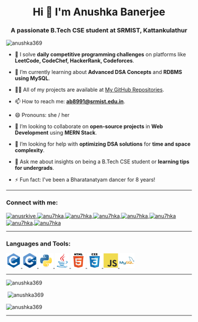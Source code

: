 <h1 align="center">Hi 👋 I'm Anushka Banerjee </h1>
<h3 align="center">A passionate B.Tech CSE student at SRMIST, Kattankulathur </h3>

<p align="left"> <img src="https://komarev.com/ghpvc/?username=anushka369&label=Profile%20views&color=0e75b6&style=flat" alt="anushka369" /> </p>

- 🔭 I solve **daily competitive programming challenges** on platforms like **LeetCode, CodeChef, HackerRank, Codeforces**.

- 🌱 I’m currently learning about **Advanced DSA Concepts** and **RDBMS using MySQL**.

- 👩‍💻 All of my projects are available at [My GitHub Repositories](https://www.github.com/anushka369/).

- 📫 How to reach me: **ab8991@srmist.edu.in**.
  
- 😄 Pronouns: she / her
  
- 👯 I’m looking to collaborate on **open-source projects** in **Web Development** using **MERN Stack**.

- 🤔 I’m looking for help with **optimizing DSA solutions** for **time and space complexity**.

- 💬 Ask me about insights on being a B.Tech CSE student or **learning tips for undergrads**.

- ⚡ Fun fact: I've been a Bharatanatyam dancer for 8 years!

---

<h3 align="left">Connect with me:</h3>
<p align="left">
  <a href="https://www.instagram.com/anusrkive/" target="_blank" rel="noopener noreferrer"> 
    <img align="center" src="https://raw.githubusercontent.com/rahuldkjain/github-profile-readme-generator/master/src/images/icons/Social/instagram.svg" alt="anusrkive" height="30" width="40" /> 
  </a>
  
  <a href="https://www.linkedin.com/in/anu7hka/" target="_blank" rel="noopener noreferrer"> 
    <img align="center" src="https://raw.githubusercontent.com/rahuldkjain/github-profile-readme-generator/master/src/images/icons/Social/linked-in-alt.svg" alt="anu7hka" height="30" width="40" /> 
  </a>
  
  <a href="https://www.codechef.com/users/anu7hka" target="_blank" rel="noopener noreferrer"> 
    <img align="center" src="https://cdn.jsdelivr.net/npm/simple-icons@3.1.0/icons/codechef.svg" alt="anu7hka" height="30" width="40" /> 
  </a>
  
  <a href="https://www.leetcode.com/anu7hka/" target="_blank" rel="noopener noreferrer">
    <img align="center" src="https://raw.githubusercontent.com/rahuldkjain/github-profile-readme-generator/master/src/images/icons/Social/leet-code.svg" alt="anu7hka" height="30" width="40" /> 
  </a>
  
  <a href="https://www.geeksforgeeks.com/anu7hka/" target="_blank" rel="noopener noreferrer"> 
    <img align="center" src="https://cdn.jsdelivr.net/npm/simple-icons@3.1.0/icons/geeksforgeeks.svg" alt="anu7hka" height="30" width="40" /> 
  </a>
  
  <a href="https://www.hackerrank.com/anu7hka/" target="_blank" rel="noopener noreferrer"> 
    <img align="center" src="https://raw.githubusercontent.com/rahuldkjain/github-profile-readme-generator/master/src/images/icons/Social/hackerrank.svg" alt="anu7hka" height="30" width="40" /> 
  </a>
  
  <a href="https://codeforces.com/profile/anu7hka" target="_blank" rel="noopener noreferrer"> 
    <img align="center" src="https://raw.githubusercontent.com/rahuldkjain/github-profile-readme-generator/master/src/images/icons/Social/codeforces.svg" alt="anu7hka" height="30" width="40" />
  </a>
  
  <a href="https://www.codolio.com/profile/anu7hka/" target="_blank" rel="noopener noreferrer">
    <img align="center" src="https://cdn.jsdelivr.net/npm/simple-icons@3.1.0/icons/webmoney.svg" alt="anu7hka" height="30" width="40" />
  </a>

</p>

---

<h3 align="left">Languages and Tools:</h3>
<p align="left"> 
  <a href="https://www.cprogramming.com/" target="_blank" rel="noopener noreferrer"> 
    <img src="https://raw.githubusercontent.com/devicons/devicon/master/icons/c/c-original.svg" alt="c" width="40" height="40"/> 
  </a> 
  
  <a href="https://www.w3schools.com/cpp/" target="_blank" rel="noopener noreferrer"> 
    <img src="https://raw.githubusercontent.com/devicons/devicon/master/icons/cplusplus/cplusplus-original.svg" alt="cplusplus" width="40" height="40"/> 
  </a> 
  
  <a href="https://www.python.org" target="_blank" rel="noopener noreferrer"> 
    <img src="https://raw.githubusercontent.com/devicons/devicon/master/icons/python/python-original.svg" alt="python" width="40" height="40"/> 
  </a>
  
  <a href="https://www.oracle.com/java/" target="_blank" rel="noopener noreferrer"> 
    <img src="https://raw.githubusercontent.com/devicons/devicon/master/icons/java/java-original.svg" alt="java" width="40" height="40"/> 
  </a>
  
  <a href="https://www.w3.org/html/" target="_blank" rel="noopener noreferrer"> 
    <img src="https://raw.githubusercontent.com/devicons/devicon/master/icons/html5/html5-original-wordmark.svg" alt="html5" width="40" height="40"/> 
  </a> 
  
  <a href="https://www.w3schools.com/css/" target="_blank" rel="noopener noreferrer"> 
    <img src="https://raw.githubusercontent.com/devicons/devicon/master/icons/css3/css3-original-wordmark.svg" alt="css3" width="40" height="40"/> 
  </a>
  
  <a href="https://developer.mozilla.org/en-US/docs/Web/JavaScript" target="_blank" rel="noopener noreferrer"> 
    <img src="https://raw.githubusercontent.com/devicons/devicon/master/icons/javascript/javascript-original.svg" alt="javascript" width="40" height="40"/> 
  </a>
  
  <a href="https://www.mysql.com/" target="_blank" rel="noopener noreferrer"> 
    <img src="https://raw.githubusercontent.com/devicons/devicon/master/icons/mysql/mysql-original-wordmark.svg" alt="mysql" width="40" height="40"/> 
  </a>

---

<p align="left">
  <img src="https://github-readme-stats.vercel.app/api/top-langs?username=anushka369&show_icons=true&locale=en&layout=compact" alt="anushka369" />
</p>

<p>&nbsp;<img align="center" src="https://github-readme-stats.vercel.app/api?username=anushka369&show_icons=true&locale=en" alt="anushka369" /></p>

<p><img align="center" src="https://github-readme-streak-stats.herokuapp.com/?user=anushka369&" alt="anushka369" /></p>

---
